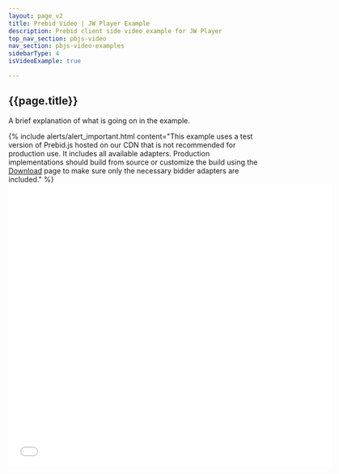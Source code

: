 ```yaml
---
layout: page_v2
title: Prebid Video | JW Player Example
description: Prebid client side video example for JW Player
top_nav_section: pbjs-video
nav_section: pbjs-video-examples
sidebarType: 4
isVideoExample: true

---
```


## {{page.title}}

A brief explanation of what is going on in the example.

<div class="container pb-video-example">


  <div class="row" style="width:100%">
    {% include alerts/alert_important.html content="This example uses a test version of Prebid.js hosted on our CDN that is not recommended for production use.  It includes all available adapters.  Production implementations should build from source or customize the build using the <a href='http://prebid.org/download.html'>Download</a> page to make sure only the necessary bidder adapters are included." %}
  </div>

  <!--drop in the js fiddle framework embed in this div - note: set the size and width as below!-->
  <div class="pb-video-frame">
    <iframe width="640" height="560" src="//jsfiddle.net/PrebidFiddle/h2c7ke40/embedded/" allowfullscreen="allowfullscreen" allowpaymentrequest frameborder="0"></iframe></iframe>
  </div>
</div>
